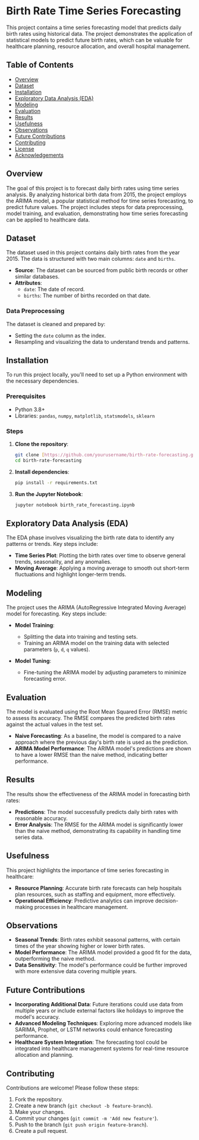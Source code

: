 # Birth Rate Time Series Forecasting

This project contains a time series forecasting model that predicts daily birth rates using historical data. The project demonstrates the application of statistical models to predict future birth rates, which can be valuable for healthcare planning, resource allocation, and overall hospital management.

## Table of Contents

- [Overview](#overview)
- [Dataset](#dataset)
- [Installation](#installation)
- [Exploratory Data Analysis (EDA)](#exploratory-data-analysis-eda)
- [Modeling](#modeling)
- [Evaluation](#evaluation)
- [Results](#results)
- [Usefulness](#usefulness)
- [Observations](#observations)
- [Future Contributions](#future-contributions)
- [Contributing](#contributing)
- [License](#license)
- [Acknowledgements](#acknowledgements)

## Overview

The goal of this project is to forecast daily birth rates using time series analysis. By analyzing historical birth data from 2015, the project employs the ARIMA model, a popular statistical method for time series forecasting, to predict future values. The project includes steps for data preprocessing, model training, and evaluation, demonstrating how time series forecasting can be applied to healthcare data.

## Dataset

The dataset used in this project contains daily birth rates from the year 2015. The data is structured with two main columns: `date` and `births`. 

- **Source**: The dataset can be sourced from public birth records or other similar databases.
- **Attributes**:
  - `date`: The date of record.
  - `births`: The number of births recorded on that date.

### Data Preprocessing

The dataset is cleaned and prepared by:
- Setting the `date` column as the index.
- Resampling and visualizing the data to understand trends and patterns.

## Installation

To run this project locally, you'll need to set up a Python environment with the necessary dependencies.

### Prerequisites

- Python 3.8+
- Libraries: `pandas`, `numpy`, `matplotlib`, `statsmodels`, `sklearn`

### Steps

1. **Clone the repository**:
   ```bash
   git clone [https://github.com/yourusername/birth-rate-forecasting.git](https://github.com/abrahamoaks/Birth-Rate-Time-Series-Forecasting)
   cd birth-rate-forecasting
   ```

2. **Install dependencies**:
   ```bash
   pip install -r requirements.txt
   ```

3. **Run the Jupyter Notebook**:
   ```bash
   jupyter notebook birth_rate_forecasting.ipynb
   ```

## Exploratory Data Analysis (EDA)

The EDA phase involves visualizing the birth rate data to identify any patterns or trends. Key steps include:

- **Time Series Plot**: Plotting the birth rates over time to observe general trends, seasonality, and any anomalies.
- **Moving Average**: Applying a moving average to smooth out short-term fluctuations and highlight longer-term trends.

## Modeling

The project uses the ARIMA (AutoRegressive Integrated Moving Average) model for forecasting. Key steps include:

- **Model Training**:
  - Splitting the data into training and testing sets.
  - Training an ARIMA model on the training data with selected parameters (`p`, `d`, `q` values).

- **Model Tuning**:
  - Fine-tuning the ARIMA model by adjusting parameters to minimize forecasting error.

## Evaluation

The model is evaluated using the Root Mean Squared Error (RMSE) metric to assess its accuracy. The RMSE compares the predicted birth rates against the actual values in the test set.

- **Naive Forecasting**: As a baseline, the model is compared to a naive approach where the previous day's birth rate is used as the prediction.
- **ARIMA Model Performance**: The ARIMA model's predictions are shown to have a lower RMSE than the naive method, indicating better performance.

## Results

The results show the effectiveness of the ARIMA model in forecasting birth rates:

- **Predictions**: The model successfully predicts daily birth rates with reasonable accuracy.
- **Error Analysis**: The RMSE for the ARIMA model is significantly lower than the naive method, demonstrating its capability in handling time series data.

## Usefulness

This project highlights the importance of time series forecasting in healthcare:

- **Resource Planning**: Accurate birth rate forecasts can help hospitals plan resources, such as staffing and equipment, more effectively.
- **Operational Efficiency**: Predictive analytics can improve decision-making processes in healthcare management.

## Observations

- **Seasonal Trends**: Birth rates exhibit seasonal patterns, with certain times of the year showing higher or lower birth rates.
- **Model Performance**: The ARIMA model provided a good fit for the data, outperforming the naive method.
- **Data Sensitivity**: The model's performance could be further improved with more extensive data covering multiple years.

## Future Contributions

- **Incorporating Additional Data**: Future iterations could use data from multiple years or include external factors like holidays to improve the model's accuracy.
- **Advanced Modeling Techniques**: Exploring more advanced models like SARIMA, Prophet, or LSTM networks could enhance forecasting performance.
- **Healthcare System Integration**: The forecasting tool could be integrated into healthcare management systems for real-time resource allocation and planning.

## Contributing

Contributions are welcome! Please follow these steps:

1. Fork the repository.
2. Create a new branch (`git checkout -b feature-branch`).
3. Make your changes.
4. Commit your changes (`git commit -m 'Add new feature'`).
5. Push to the branch (`git push origin feature-branch`).
6. Create a pull request.
